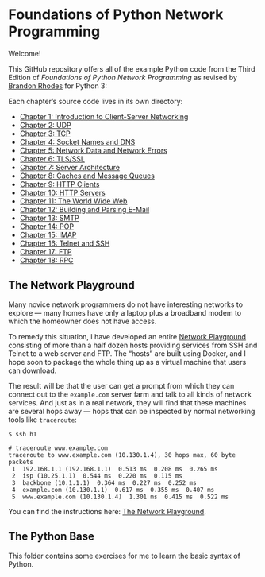 
# Foundations of Python Network Programming

Welcome!

This GitHub repository offers all of the example Python code from the
Third Edition of *Foundations of Python Network Programming* as revised by
[Brandon Rhodes](http://rhodesmill.org/brandon/) for Python 3:

Each chapter’s source code lives in its own directory:

*   [Chapter 1: Introduction to Client-Server Networking](py3/chapter01#readme)
*   [Chapter 2: UDP](py3/chapter02#readme)
*   [Chapter 3: TCP](py3/chapter03#readme)
*   [Chapter 4: Socket Names and DNS](py3/chapter04#readme)
*   [Chapter 5: Network Data and Network Errors](py3/chapter05#readme)
*   [Chapter 6: TLS/SSL](py3/chapter06#readme)
*   [Chapter 7: Server Architecture](py3/chapter07#readme)
*   [Chapter 8: Caches and Message Queues](py3/chapter08#readme)
*   [Chapter 9: HTTP Clients](py3/chapter09#readme)
*   [Chapter 10: HTTP Servers](py3/chapter10#readme)
*   [Chapter 11: The World Wide Web](py3/chapter11#readme)
*   [Chapter 12: Building and Parsing E-Mail](py3/chapter12#readme)
*   [Chapter 13: SMTP](py3/chapter13#readme)
*   [Chapter 14: POP](py3/chapter14#readme)
*   [Chapter 15: IMAP](py3/chapter15#readme)
*   [Chapter 16: Telnet and SSH](py3/chapter16#readme)
*   [Chapter 17: FTP](py3/chapter17#readme)
*   [Chapter 18: RPC](py3/chapter18#readme)

## The Network Playground

Many novice network programmers do not have interesting networks to
explore — many homes have only a laptop plus a broadband modem to which
the homeowner does not have access.

To remedy this situation, I have developed an entire [Network
Playground](playground) consisting of more than a half dozen hosts
providing services from SSH and Telnet to a web server and FTP.  The
“hosts” are built using Docker, and I hope soon to package the whole
thing up as a virtual machine that users can download.

The result will be that the user can get a prompt from which they can
connect out to the `example.com` server farm and talk to all kinds of
network services.  And just as in a real network, they will find that
these machines are several hops away — hops that can be inspected by
normal networking tools like `traceroute`:

```
$ ssh h1

# traceroute www.example.com
traceroute to www.example.com (10.130.1.4), 30 hops max, 60 byte packets
 1  192.168.1.1 (192.168.1.1)  0.513 ms  0.208 ms  0.265 ms
 2  isp (10.25.1.1)  0.544 ms  0.220 ms  0.115 ms
 3  backbone (10.1.1.1)  0.364 ms  0.227 ms  0.252 ms
 4  example.com (10.130.1.1)  0.617 ms  0.355 ms  0.407 ms
 5  www.example.com (10.130.1.4)  1.301 ms  0.415 ms  0.522 ms
```

You can find the instructions here: [The Network Playground](playground).

## The Python Base

This folder contains some exercises for me to learn the basic syntax of Python.









